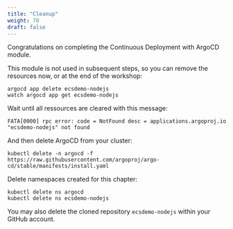 ```yaml
---
title: "Cleanup"
weight: 70
draft: false
---
```


Congratulations on completing the Continuous Deployment with ArgoCD module.

This module is not used in subsequent steps, so you can remove the resources now, or at the end of the workshop:
```
argocd app delete ecsdemo-nodejs
watch argocd app get ecsdemo-nodejs
```

Wait until all ressources are cleared with this message:
```
FATA[0000] rpc error: code = NotFound desc = applications.argoproj.io "ecsdemo-nodejs" not found 
```

And then delete ArgoCD from your cluster:

```
kubectl delete -n argocd -f https://raw.githubusercontent.com/argoproj/argo-cd/stable/manifests/install.yaml
```

Delete namespaces created for this chapter:

```
kubectl delete ns argocd
kubectl delete ns ecsdemo-nodejs
```

You may also delete the cloned repository `ecsdemo-nodejs` within your GitHub account.
